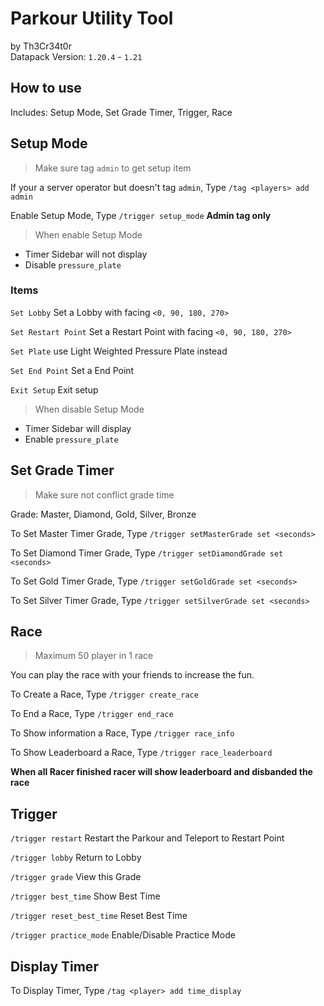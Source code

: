 # Parkour Utility Tool
by Th3Cr34t0r<br>
Datapack Version: ``1.20.4`` - ``1.21``

## How to use
Includes: Setup Mode, Set Grade Timer, Trigger, Race

## Setup Mode
> Make sure tag ``admin`` to get setup item

If your a server operator but doesn't tag ``admin``, Type ``/tag <players> add admin``

Enable Setup Mode, Type ``/trigger setup_mode`` **Admin tag only**

> When enable Setup Mode
- Timer Sidebar will not display
- Disable ``pressure_plate``

### Items
``Set Lobby`` Set a Lobby with facing ``<0, 90, 180, 270>``

``Set Restart Point`` Set a Restart Point with facing ``<0, 90, 180, 270>``

``Set Plate`` use Light Weighted Pressure Plate instead

``Set End Point`` Set a End Point

``Exit Setup`` Exit setup
> When disable Setup Mode
- Timer Sidebar will display
- Enable ``pressure_plate``

## Set Grade Timer
> Make sure not conflict grade time

Grade: Master, Diamond, Gold, Silver, Bronze

To Set Master Timer Grade, Type ``/trigger setMasterGrade set <seconds>``

To Set Diamond Timer Grade, Type ``/trigger setDiamondGrade set <seconds>``

To Set Gold Timer Grade, Type ``/trigger setGoldGrade set <seconds>``

To Set Silver Timer Grade, Type ``/trigger setSilverGrade set <seconds>``

## Race
> Maximum 50 player in 1 race

You can play the race with your friends to increase the fun.

To Create a Race, Type ``/trigger create_race``

To End a Race, Type ``/trigger end_race``

To Show information a Race, Type ``/trigger race_info``

To Show Leaderboard a Race, Type ``/trigger race_leaderboard``

**When all Racer finished racer will show leaderboard and disbanded the race**

## Trigger
``/trigger restart`` Restart the Parkour and Teleport to Restart Point

``/trigger lobby`` Return to Lobby

``/trigger grade`` View this Grade

``/trigger best_time`` Show Best Time

``/trigger reset_best_time`` Reset Best Time

``/trigger practice_mode`` Enable/Disable Practice Mode

## Display Timer
To Display Timer, Type ``/tag <player> add time_display``
